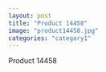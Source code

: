 ```yaml
---
layout: post
title: "Product 14458"
image: "product14458.jpg"
categories: "category1"
---
```

Product 14458
